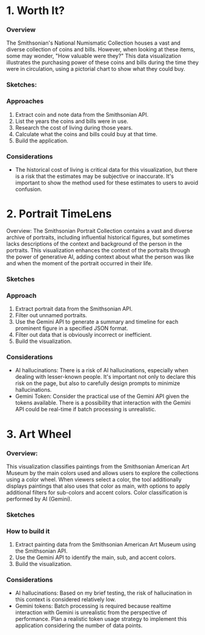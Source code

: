 # 1. Worth It?

### Overview
The Smithsonian's National Numismatic Collection houses a vast and diverse collection of coins and bills. However, when looking at these items, some may wonder, "How valuable were they?" This data visualization illustrates the purchasing power of these coins and bills during the time they were in circulation, using a pictorial chart to show what they could buy.

### Sketches:

### Approaches
1. Extract coin and note data from the Smithsonian API.
2. List the years the coins and bills were in use.
3. Research the cost of living during those years.
4. Calculate what the coins and bills could buy at that time.
5. Build the application.

### Considerations
- The historical cost of living is critical data for this visualization, but there is a risk that the estimates may be subjective or inaccurate. It's important to show the method used for these estimates to users to avoid confusion.


# 2. Portrait TimeLens

Overview:
The Smithsonian Portrait Collection contains a vast and diverse archive of portraits, including influential historical figures, but sometimes lacks descriptions of the context and background of the person in the portraits. This visualization enhances the context of the portraits through the power of generative AI, adding context about what the person was like and when the moment of the portrait occurred in their life.

### Sketches

### Approach
1. Extract portrait data from the Smithsonian API.
2. Filter out unnamed portraits.
3. Use the Gemini API to generate a summary and timeline for each prominent figure in a specified JSON format.
4. Filter out data that is obviously incorrect or inefficient.
5. Build the visualization.

### Considerations
- AI hallucinations: There is a risk of AI hallucinations, especially when dealing with lesser-known people. It's important not only to declare this risk on the page, but also to carefully design prompts to minimize hallucinations.
- Gemini Token: Consider the practical use of the Gemini API given the tokens available. There is a possibility that interaction with the Gemini API could be real-time if batch processing is unrealistic.

# 3. Art Wheel

### Overview:
This visualization classifies paintings from the Smithsonian American Art Museum by the main colors used and allows users to explore the collections using a color wheel. When viewers select a color, the tool additionally displays paintings that also uses that color as main, with options to apply additional filters for sub-colors and accent colors. Color classification is performed by AI (Gemini).

### Sketches

### How to build it
1. Extract painting data from the Smithsonian American Art Museum using the Smithsonian API.
2. Use the Gemini API to identify the main, sub, and accent colors.
3. Build the visualization.

### Considerations
- AI hallucinations: Based on my brief testing, the risk of hallucination in this context is considered relatively low.
- Gemini tokens: Batch processing is required because realtime interaction with Gemini is unrealistic from the perspective of performance. Plan a realistic token usage strategy to implement this application considering the number of data points.